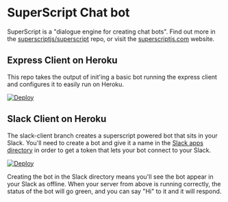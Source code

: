 # SuperScript Chat bot

SuperScript is a "dialogue engine for creating chat bots". Find out more in the [superscriptjs/superscript](https://github.com/superscriptjs/superscript) repo, or visit the [superscriptjs.com](http://superscriptjs.com/) website.

## Express Client on Heroku

This repo takes the output of init'ing a basic bot running the express client and configures it to easily run on Heroku.

[![Deploy](https://www.herokucdn.com/deploy/button.svg)](https://heroku.com/deploy)

## Slack Client on Heroku

The slack-client branch creates a superscript powered bot that sits in your Slack. You'll need to create a bot and give it a name in the [Slack apps directory](http://my.slack.com/apps/A0F7YS25R-bots) in order to get a token that lets your bot connect to your Slack.

[![Deploy](https://www.herokucdn.com/deploy/button.svg)](https://heroku.com/deploy?template=https://github.com/bmann/superscript-heroku/tree/slack-client)

Creating the bot in the Slack directory means you'll see the bot appear in your Slack as offline. When your server from above is running correctly, the status of the bot will go green, and you can say "Hi" to it and it will respond.